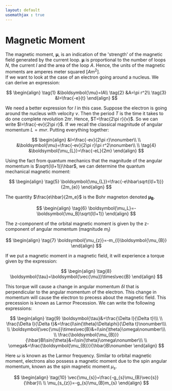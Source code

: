```yaml
---
layout: default
usemathjax : true
---
```

# Magnetic Moment
The magnetic moment, $\boldsymbol{\mu}$, is an indication of the 'strength' of the magnetic field generated by the current loop. 
$\boldsymbol{\mu}$ is proportional to the number of loops $N$, the current $I$ and the area of the loop $A$. Hence, 
the units of the magnetic moments are amperes meter squared $[Am^2]$.  
If we want to look at the case of an electron going around a nucleus. We can derive an expression:

$$
\begin{align}
    \tag{1}
     &\boldsymbol{\mu}=IA\\
    \tag{2}
     &A=\pi r^2\\
    \tag{3}
        &I=\frac{-e}{t}
\end{align}
$$

We need a better expression for $I$ in this case. 
Suppose the electron is going around the nucleus with velocity $v$. 
Then the period $T$ is the time it takes to do one complete revolution $2\pi r$. 
Hence, $T=\frac{2\pi r}{v}$. 
So we can write $I=\frac{-ev}{2\pi r}$. 
If we recall the classical magnitude of angular momentum $L=mvr$. 
Putting everything together:

$$
\begin{align}
    &I=\frac{-ev}{2\pi r}\nonumber\\
    \\
    &\boldsymbol{\mu}=\frac{-ev}{2\pi r}\pi r^2\nonumber\\
    \\
    \tag{4}
    &\boldsymbol{\mu_{L}}=\frac{-eL}{2m}
\end{align}
$$

Using the fact from quantum mechanics that the magnitude of the angular momentum is
$\sqrt{l(l+1)}\hbar$, we can determine the quantum mechanical magnetic moment:

$$
\begin{align}
    \tag{5}
     \boldsymbol{\mu_{L}}=\frac{-e\hbar\sqrt{l(l+1)}}{2m_{e}}
\end{align}
$$

The quantity $\frac{e\hbar}{2m_e}$ is the Bohr magneton denoted $\boldsymbol{\mu_B}$.

$$
\begin{align}
\tag{6}
    \boldsymbol{\mu_L}=-\boldsymbol{\mu_B}\sqrt{l(l+1)}
\end{align}
$$

The z-component of the orbital magnetic moment is given by the z-component of angular 
momentum (magnitude $m_l$)

$$
\begin{align}
\tag{7}
    \boldsymbol{\mu_{z}}=-m_{l}\boldsymbol{\mu_{B}}
\end{align}
$$

If we put a magnetic moment in a magnetic field, it will experience a torque given by the expression:

$$
\begin{align}
\tag{8}
    \boldsymbol{\tau}=\boldsymbol{\vec{\mu}}\times\vec{B}
\end{align}
$$

This torque will cause a change in angular momentum $\delta l$ that is perpendicular to the 
angular momentum of the electron. 
This change in momentum will cause the electron to precess about the magnetic field. 
This precession is known as Larmor Precession. We can write the following expressions:

$$
\begin{align}
\tag{9}
    \boldsymbol{\tau}&=\frac{\Delta l}{\Delta t}\\\
    \\
    \frac{\Delta l}{\Delta t}&=\frac{l\sin{\theta}\Delta\phi}{\Delta t}\nonumber\\\
    \\
    \boldsymbol{\vec{\mu}}\times\vec{B}&=l\sin{\theta}\omega\nonumber\\\
    \\
    \frac{\boldsymbol{\mu_{B}}}{\hbar}Bl\sin{\theta}&=l\sin{\theta}\omega\nonumber\\\
    \\
    \omega&=\frac{\boldsymbol{\mu_{B}}}{\hbar}B\nonumber
\end{align}
$$

Here $\omega$ is known as the Larmor frequency.
Similar to orbital magnetic moment, 
electrons also possess a magnetic moment due to the spin angular momentum, 
known as the spin magnetic moment $\mu_{s}$.

$$
\begin{align}
\tag{10}
    \vec{\mu_{s}}=\frac{-g_{s}\mu_{B}\vec{s}}{\hbar}\\
    \\
    \mu_{s_{z}}=-g_{s}\mu_{B}m_{s}
\end{align}
$$
